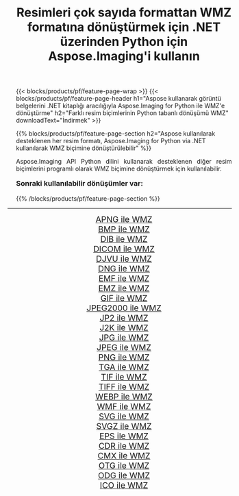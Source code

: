 ﻿---
title: Resimleri çok sayıda formattan WMZ formatına dönüştürmek için .NET üzerinden Python için Aspose.Imaging'i kullanın 
weight: 3920
url: /tr/python-net/conversion/to/wmz/ 
lang: tr
langdirlevel: 2
locales: zh-hans,ja,it,ru,de,es,fr,nl,id,lt,pl,pt,vi,tr,ko,zh-hant,ar,hi,th,sv,cs,uk,he
description: Aspose.Imaging for Python via .NET library kullanarak çeşitli formatları WMZ formatına dönüştürebilirsiniz.
---

{{< blocks/products/pf/feature-page-wrap >}}
{{< blocks/products/pf/feature-page-header h1="Aspose kullanarak görüntü belgelerini .NET kitaplığı aracılığıyla Aspose.Imaging for Python ile WMZ'e dönüştürme" h2="Farklı resim biçimlerinin Python tabanlı dönüşümü WMZ" downloadText="İndirmek" >}}


{{% blocks/products/pf/feature-page-section  h2="Aspose kullanılarak desteklenen her resim formatı, Aspose.Imaging for Python via .NET kullanılarak WMZ biçimine dönüştürülebilir" %}}
<p align=justify>Aspose.Imaging API Python dilini kullanarak desteklenen diğer resim biçimlerini programlı olarak WMZ biçimine dönüştürmek için kullanılabilir.</p>
<h3 style="margin-top:16px;">
Sonraki kullanılabilir dönüşümler var:
</h3>
{{% /blocks/products/pf/feature-page-section %}}
<div class="container-fluid productfamilypage bg-gray">
    <div class="convertypes bg-gray agp-content section">
        <div class="container">
		<hr style="margin-left:-20px;"/>
		<div class="row other-converters" style="gap: 10px;font-size: 19px;text-align:center;">
		    <div class='col-md-3 other-converter remove-lp remove-rp'><a href="/imaging/tr/python-net/conversion/apng-to-wmz/" style="padding:15px;">APNG ile WMZ</a></div>
<div class='col-md-3 other-converter remove-lp remove-rp'><a href="/imaging/tr/python-net/conversion/bmp-to-wmz/" style="padding:15px;">BMP ile WMZ</a></div>
<div class='col-md-3 other-converter remove-lp remove-rp'><a href="/imaging/tr/python-net/conversion/dib-to-wmz/" style="padding:15px;">DIB ile WMZ</a></div>
<div class='col-md-3 other-converter remove-lp remove-rp'><a href="/imaging/tr/python-net/conversion/dicom-to-wmz/" style="padding:15px;">DICOM ile WMZ</a></div>
<div class='col-md-3 other-converter remove-lp remove-rp'><a href="/imaging/tr/python-net/conversion/djvu-to-wmz/" style="padding:15px;">DJVU ile WMZ</a></div>
<div class='col-md-3 other-converter remove-lp remove-rp'><a href="/imaging/tr/python-net/conversion/dng-to-wmz/" style="padding:15px;">DNG ile WMZ</a></div>
<div class='col-md-3 other-converter remove-lp remove-rp'><a href="/imaging/tr/python-net/conversion/emf-to-wmz/" style="padding:15px;">EMF ile WMZ</a></div>
<div class='col-md-3 other-converter remove-lp remove-rp'><a href="/imaging/tr/python-net/conversion/emz-to-wmz/" style="padding:15px;">EMZ ile WMZ</a></div>
<div class='col-md-3 other-converter remove-lp remove-rp'><a href="/imaging/tr/python-net/conversion/gif-to-wmz/" style="padding:15px;">GIF ile WMZ</a></div>
<div class='col-md-3 other-converter remove-lp remove-rp'><a href="/imaging/tr/python-net/conversion/jpeg2000-to-wmz/" style="padding:15px;">JPEG2000 ile WMZ</a></div>
<div class='col-md-3 other-converter remove-lp remove-rp'><a href="/imaging/tr/python-net/conversion/jp2-to-wmz/" style="padding:15px;">JP2 ile WMZ</a></div>
<div class='col-md-3 other-converter remove-lp remove-rp'><a href="/imaging/tr/python-net/conversion/j2k-to-wmz/" style="padding:15px;">J2K ile WMZ</a></div>
<div class='col-md-3 other-converter remove-lp remove-rp'><a href="/imaging/tr/python-net/conversion/jpg-to-wmz/" style="padding:15px;">JPG ile WMZ</a></div>
<div class='col-md-3 other-converter remove-lp remove-rp'><a href="/imaging/tr/python-net/conversion/jpeg-to-wmz/" style="padding:15px;">JPEG ile WMZ</a></div>
<div class='col-md-3 other-converter remove-lp remove-rp'><a href="/imaging/tr/python-net/conversion/png-to-wmz/" style="padding:15px;">PNG ile WMZ</a></div>
<div class='col-md-3 other-converter remove-lp remove-rp'><a href="/imaging/tr/python-net/conversion/tga-to-wmz/" style="padding:15px;">TGA ile WMZ</a></div>
<div class='col-md-3 other-converter remove-lp remove-rp'><a href="/imaging/tr/python-net/conversion/tif-to-wmz/" style="padding:15px;">TIF ile WMZ</a></div>
<div class='col-md-3 other-converter remove-lp remove-rp'><a href="/imaging/tr/python-net/conversion/tiff-to-wmz/" style="padding:15px;">TIFF ile WMZ</a></div>
<div class='col-md-3 other-converter remove-lp remove-rp'><a href="/imaging/tr/python-net/conversion/webp-to-wmz/" style="padding:15px;">WEBP ile WMZ</a></div>
<div class='col-md-3 other-converter remove-lp remove-rp'><a href="/imaging/tr/python-net/conversion/wmf-to-wmz/" style="padding:15px;">WMF ile WMZ</a></div>
<div class='col-md-3 other-converter remove-lp remove-rp'><a href="/imaging/tr/python-net/conversion/svg-to-wmz/" style="padding:15px;">SVG ile WMZ</a></div>
<div class='col-md-3 other-converter remove-lp remove-rp'><a href="/imaging/tr/python-net/conversion/svgz-to-wmz/" style="padding:15px;">SVGZ ile WMZ</a></div>
<div class='col-md-3 other-converter remove-lp remove-rp'><a href="/imaging/tr/python-net/conversion/eps-to-wmz/" style="padding:15px;">EPS ile WMZ</a></div>
<div class='col-md-3 other-converter remove-lp remove-rp'><a href="/imaging/tr/python-net/conversion/cdr-to-wmz/" style="padding:15px;">CDR ile WMZ</a></div>
<div class='col-md-3 other-converter remove-lp remove-rp'><a href="/imaging/tr/python-net/conversion/cmx-to-wmz/" style="padding:15px;">CMX ile WMZ</a></div>
<div class='col-md-3 other-converter remove-lp remove-rp'><a href="/imaging/tr/python-net/conversion/otg-to-wmz/" style="padding:15px;">OTG ile WMZ</a></div>
<div class='col-md-3 other-converter remove-lp remove-rp'><a href="/imaging/tr/python-net/conversion/odg-to-wmz/" style="padding:15px;">ODG ile WMZ</a></div>
<div class='col-md-3 other-converter remove-lp remove-rp'><a href="/imaging/tr/python-net/conversion/ico-to-wmz/" style="padding:15px;">ICO ile WMZ</a></div>
                </div>
        </div>
    </div>
</div>
<br/>

